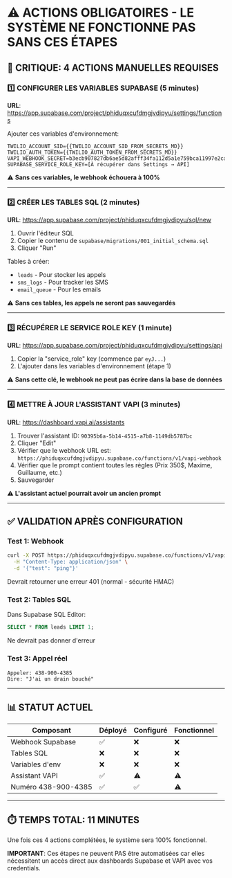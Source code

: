 # ⚠️ ACTIONS OBLIGATOIRES - LE SYSTÈME NE FONCTIONNE PAS SANS CES ÉTAPES

## 🔴 CRITIQUE: 4 ACTIONS MANUELLES REQUISES

### 1️⃣ CONFIGURER LES VARIABLES SUPABASE (5 minutes)

**URL**: https://app.supabase.com/project/phiduqxcufdmgjvdipyu/settings/functions

Ajouter ces variables d'environnement:
```
TWILIO_ACCOUNT_SID={{TWILIO_ACCOUNT_SID_FROM_SECRETS_MD}}
TWILIO_AUTH_TOKEN={{TWILIO_AUTH_TOKEN_FROM_SECRETS_MD}}
VAPI_WEBHOOK_SECRET=b3ecb907827db6ae5d82afff34fa112d5a1e759bca11997e2ca584068b79da7f
SUPABASE_SERVICE_ROLE_KEY=[À récupérer dans Settings → API]
```

⚠️ **Sans ces variables, le webhook échouera à 100%**

---

### 2️⃣ CRÉER LES TABLES SQL (2 minutes)

**URL**: https://app.supabase.com/project/phiduqxcufdmgjvdipyu/sql/new

1. Ouvrir l'éditeur SQL
2. Copier le contenu de `supabase/migrations/001_initial_schema.sql`
3. Cliquer "Run"

Tables à créer:
- `leads` - Pour stocker les appels
- `sms_logs` - Pour tracker les SMS
- `email_queue` - Pour les emails

⚠️ **Sans ces tables, les appels ne seront pas sauvegardés**

---

### 3️⃣ RÉCUPÉRER LE SERVICE ROLE KEY (1 minute)

**URL**: https://app.supabase.com/project/phiduqxcufdmgjvdipyu/settings/api

1. Copier la "service_role" key (commence par `eyJ...`)
2. L'ajouter dans les variables d'environnement (étape 1)

⚠️ **Sans cette clé, le webhook ne peut pas écrire dans la base de données**

---

### 4️⃣ METTRE À JOUR L'ASSISTANT VAPI (3 minutes)

**URL**: https://dashboard.vapi.ai/assistants

1. Trouver l'assistant ID: `90395b6a-5b14-4515-a7b8-1149db5787bc`
2. Cliquer "Edit"
3. Vérifier que le webhook URL est: `https://phiduqxcufdmgjvdipyu.supabase.co/functions/v1/vapi-webhook`
4. Vérifier que le prompt contient toutes les règles (Prix 350$, Maxime, Guillaume, etc.)
5. Sauvegarder

⚠️ **L'assistant actuel pourrait avoir un ancien prompt**

---

## ✅ VALIDATION APRÈS CONFIGURATION

### Test 1: Webhook
```bash
curl -X POST https://phiduqxcufdmgjvdipyu.supabase.co/functions/v1/vapi-webhook \
  -H "Content-Type: application/json" \
  -d '{"test": "ping"}'
```
Devrait retourner une erreur 401 (normal - sécurité HMAC)

### Test 2: Tables SQL
Dans Supabase SQL Editor:
```sql
SELECT * FROM leads LIMIT 1;
```
Ne devrait pas donner d'erreur

### Test 3: Appel réel
```
Appeler: 438-900-4385
Dire: "J'ai un drain bouché"
```

---

## 📊 STATUT ACTUEL

| Composant | Déployé | Configuré | Fonctionnel |
|-----------|---------|-----------|-------------|
| Webhook Supabase | ✅ | ❌ | ❌ |
| Tables SQL | ❌ | ❌ | ❌ |
| Variables d'env | ❌ | ❌ | ❌ |
| Assistant VAPI | ✅ | ⚠️ | ⚠️ |
| Numéro 438-900-4385 | ✅ | ✅ | ⚠️ |

---

## ⏱️ TEMPS TOTAL: 11 MINUTES

Une fois ces 4 actions complétées, le système sera 100% fonctionnel.

**IMPORTANT**: Ces étapes ne peuvent PAS être automatisées car elles nécessitent un accès direct aux dashboards Supabase et VAPI avec vos credentials.